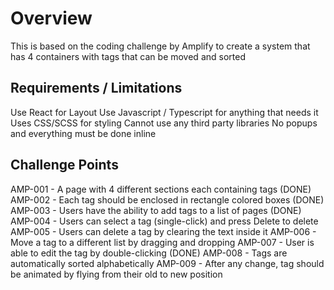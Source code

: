 # Overview

This is based on the coding challenge by Amplify to create a system that has 4 containers with tags that can be moved and sorted

## Requirements / Limitations

Use React for Layout
Use Javascript / Typescript for anything that needs it
Uses CSS/SCSS for styling
Cannot use any third party libraries
No popups and everything must be done inline

## Challenge Points

AMP-001 - A page with 4 different sections each containing tags (DONE)
AMP-002 - Each tag should be enclosed in rectangle colored boxes (DONE)
AMP-003 - Users have the ability to add tags to a list of pages (DONE)
AMP-004 - Users can select a tag (single-click) and press Delete to delete
AMP-005 - Users can delete a tag by clearing the text inside it
AMP-006 - Move a tag to a different list by dragging and dropping
AMP-007 - User is able to edit the tag by double-clicking (DONE)
AMP-008 - Tags are automatically sorted alphabetically
AMP-009 - After any change, tag should be animated by flying from their old to new position
